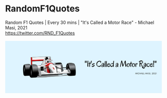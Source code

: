 # RandomF1Quotes
Random F1 Quotes  | Every 30 mins |  "It's Called a Motor Race" - Michael Masi, 2021<br />
https://twitter.com/RND_F1Quotes<br /><br />
![alt text](https://github.com/xhico/RandomF1Quotes/blob/main/RandomF1Quotes%20Banner.png?raw=true)
